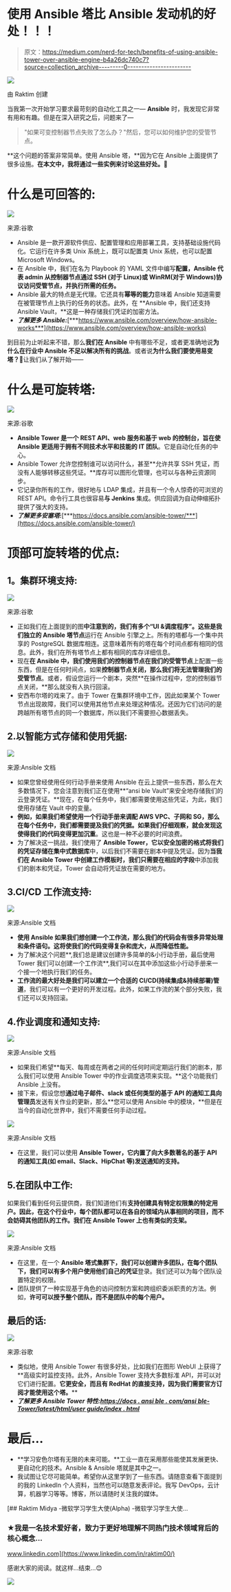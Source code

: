 # 使用 Ansible 塔比 Ansible 发动机的好处！！！

> 原文：<https://medium.com/nerd-for-tech/benefits-of-using-ansible-tower-over-ansible-engine-b4a26dc740c7?source=collection_archive---------0----------------------->

![](img/9ac450796ea62702a21eeaf45b78e741.png)

由 Raktim 创建

当我第一次开始学习要求最苛刻的自动化工具之一— **Ansible** 时，我发现它非常有用和有趣。但是在深入研究之后，问题来了—

> "如果可变控制器节点失败了怎么办？"然后，您可以如何维护您的受管节点。

**这个问题的答案非常简单。使用 Ansible 塔，**因为它在 Ansible 上面提供了很多设施。**在本文中，我将通过一些实例来讨论这些好处。🙌**

# 什么是可回答的:

![](img/28b587d69f44e4d6c040c4f478895304.png)

来源:谷歌

*   Ansible 是一款开源软件供应、配置管理和应用部署工具，支持基础设施代码化。它运行在许多类 Unix 系统上，既可以配置类 Unix 系统，也可以配置 Microsoft Windows。
*   在 Ansible 中，我们在名为 Playbook 的 YAML 文件中编写**配置，Ansible 代表 admin **从控制器节点通过 SSH** (对于 Linux)或 WinRM(对于 Windows)协议访问受管节点，并执行所需的任务。**
*   Ansible 最大的特点是无代理。它还具有**幂等的能力**意味着 Ansible 知道需要在被管理节点上执行的任务的状态。此外，在 **Ansible 中，我们还支持 Ansible Vault，**这是一种存储我们凭证的加密方法。
*   ***了解更多 Ansible:***[***https://www.ansible.com/overview/how-ansible-works***](https://www.ansible.com/overview/how-ansible-works)

到目前为止听起来不错，那么**我们在 Ansible** 中有哪些不足，或者更准确地说**为什么在行业中 Ansible 不足以解决所有的挑战**。或者说**为什么我们要使用易变塔？**🤨让我们从了解开始——

# 什么是可旋转塔:

![](img/b6593a44db9865e158a5dd9e9475aa65.png)

来源:谷歌

*   **Ansible Tower 是一个 REST API、web 服务和基于 web 的控制台，旨在使 Ansible 更适用于拥有不同技术水平和技能的 IT 团队**。它是自动化任务的中心。
*   Ansible Tower 允许您控制谁可以访问什么，甚至**允许共享 SSH 凭证，而没有人能够转移这些凭证。**库存可以图形化管理，也可以与各种云资源同步。
*   它记录你所有的工作，很好地与 LDAP 集成，并且有一个令人惊奇的可浏览的 REST API。命令行工具也很容易**与 Jenkins** 集成。供应回调为自动伸缩拓扑提供了强大的支持。
*   ***了解更多安塞塔:***[***https://docs.ansible.com/ansible-tower/***](https://docs.ansible.com/ansible-tower/)

# 顶部可旋转塔的优点:

## **1。集群环境支持:**

![](img/ff19bdf5047c8e3242481b9b9259f3bd.png)

来源:谷歌

*   正如我们在上面提到的图**中注意到的，我们有多个“UI &调度程序”。这些是我们独立的 Ansible 塔节点**运行在 Ansible 引擎之上。所有的塔都与一个集中共享的 PostgreSQL 数据库相连。这意味着所有的塔在每个时间点都有相同的信息。此外，我们在所有塔节点上都有相同的库存详细信息。
*   现在**在 Ansible 中，我们使用我们的控制器节点在我们的受管节点**上配置一些东西，但是在任何时间点，如果**控制器节点关闭，那么我们将无法管理我们的受管节点**。或者，假设您运行一个剧本，突然**在操作过程中，您的控制器节点关闭，**那么就没有人执行回滚。
*   安西布尔塔的戏来了。由于 Tower 在集群环境中工作，因此如果某个 Tower 节点出现故障，我们可以使用其他节点来处理这种情况。还因为它们访问的是跨越所有塔节点的同一个数据库，所以我们不需要担心数据丢失。

## 2.以智能方式存储和使用凭据:

![](img/f15a306bc63d091a756eccf1b6fadc27.png)

来源:Ansible 文档

*   如果您曾经使用任何行动手册来使用 Ansible 在云上提供一些东西，那么在大多数情况下，您会注意到我们正在使用**“ansi ble Vault”来安全地存储我们的云登录凭证。**现在，在每个任务中，我们都需要使用这些凭证，为此，我们使用存储在 Vault 中的变量。
*   **例如，如果我们希望使用一个行动手册来调配 AWS VPC、子网和 SG，那么在每个任务中，我们都需要提及我们的凭据。**如果我们仔细观察，就会发现**这使得我们的代码变得更加沉重**。这也是一种不必要的时间浪费。
*   为了解决这一挑战，我们使用了 **Ansible Tower，它以安全加密的格式将我们的凭证存储在集中式数据库**中，以后我们不需要在剧本中提及凭证。因为**当我们在 Ansible Tower 中创建工作模板时，我们只需要在相应的字段**中添加我们的剧本和凭证，Tower 会自动将凭证放在需要的地方。

## 3.CI/CD 工作流支持:

![](img/df3895bd078d911a9b09dd02bfb2fbea.png)

来源:Ansible 文档

*   **使用 Ansible 如果我们想创建一个工作流，那么我们的代码会有很多异常处理和条件语句。这将使我们的代码变得复杂和庞大，从而降低性能。**
*   为了解决这个问题**,我们总是建议创建许多简单的&小行动手册，最后使用 Tower 我们可以创建一个工作流**,我们可以在其中添加这些小行动手册来一个接一个地执行我们的任务。
*   **工作流的最大好处是我们可以建立一个合适的 CI/CD(持续集成&持续部署)管道**，我们可以有一个更好的开发过程。此外，如果工作流的某个部分失败，我们还可以支持回滚。

## 4.作业调度和通知支持:

![](img/b8a0be1db527473faa8b6b909646fb64.png)

来源:Ansible 文档

*   如果我们希望**每天、每周或在两者之间的任何时间定期运行我们的剧本，那么我们可以使用 Ansible Tower 中的作业调度选项来实现。**这个功能我们 Ansible 上没有。
*   接下来，假设您想**通过电子邮件、slack 或任何类型的基于 API 的通知工具向管理员**发送有关作业的更新，那么**您可以使用 Ansible 中的模块，**但是在当今的自动化世界中，我们不需要任何手动过程。

![](img/774b672762c7871825733029fd6c0809.png)

来源:Ansible 文档

*   在这里，我们可以使用 **Ansible Tower，它内置了向大多数著名的基于 API 的通知工具(如 email、Slack、HipChat 等)发送通知的支持。**

## 5.在团队中工作:

如果我们看到任何云提供商，我们知道他们有**支持创建具有特定权限集的特定用户。因此，在这个行业中，每个团队都可以在各自的领域内从事相同的项目，而不会妨碍其他团队的工作。我们在 Ansible Tower 上也有类似的支架。**

![](img/ffaf712c7c04c858b98676013a852626.png)

来源:Ansible 文档

*   在这里，在一个 **Ansible 塔式集群下，我们可以创建许多团队，在每个团队下，我们可以有多个用户使用他们自己的凭证**登录。我们还可以为每个团队设置特定的权限。
*   团队提供了一种实现基于角色的访问控制方案和跨组织委派职责的方法。例如，**许可可以授予整个团队，而不是团队中的每个用户。**

## 最后的话:

![](img/b83afeebcfb1e719da45c424070b5f79.png)

来源:谷歌

*   类似地，使用 Ansible Tower 有很多好处，比如我们在图形 WebUI 上获得了**高级实时监控支持。此外，Ansible Tower 支持大多数标准 API，并可以对它们进行配置。**它更安全，而且有 RedHat 的直接支持，因为我们需要官方订阅才能使用这个塔。****
*   ***了解更多 Ansible Tower 特性:***[***https://docs . ansi ble . com/ansi ble-Tower/latest/html/user guide/index . html***](https://docs.ansible.com/ansible-tower/latest/html/userguide/index.html)

# 最后…

*   **学习安色尔塔有无限的未来可能。**工业一直在采用那些能使其发展更快、更自动化的技术。Ansible & Ansible 塔就是其中之一。
*   我试图让它尽可能简单。希望你从这里学到了一些东西。请随意查看下面提到的我的 LinkedIn 个人资料，当然也可以随意发表评论。我写 DevOps，云计算，机器学习等等。博客，所以请随时关注我的媒体。

[](https://www.linkedin.com/in/raktim00/) [## Raktim Midya -微软学习学生大使(Alpha) -微软学习学生大使…

### ★我是一名技术爱好者，致力于更好地理解不同热门技术领域背后的核心概念…

www.linkedin.com](https://www.linkedin.com/in/raktim00/) 

感谢大家的阅读。就这样…结束…😊

![](img/5a7a34d0698d7f08687d261649b384d1.png)